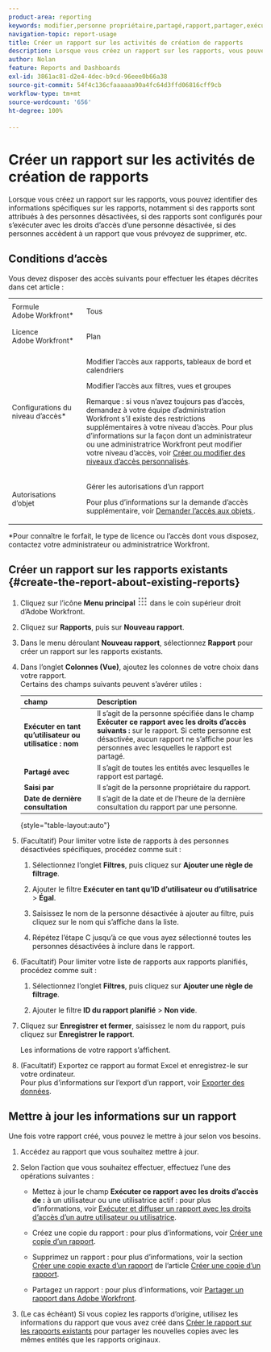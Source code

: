 ```yaml
---
product-area: reporting
keywords: modifier,personne propriétaire,partagé,rapport,partager,exécuter,utilisateur ou utilisatrice,accès,droits,enré,dernier,affiché,date,reporting,activités
navigation-topic: report-usage
title: Créer un rapport sur les activités de création de rapports
description: Lorsque vous créez un rapport sur les rapports, vous pouvez identifier des informations spécifiques sur les rapports, notamment si des rapports sont attribués à des personnes désactivées, si des rapports sont configurés pour s’exécuter avec les droits d’accès d’une personne désactivée, si des personnes accèdent à un rapport que vous prévoyez de supprimer, etc.
author: Nolan
feature: Reports and Dashboards
exl-id: 3861ac81-d2e4-4dec-b9cd-96eee0b66a38
source-git-commit: 54f4c136cfaaaaaa90a4fc64d3ffd06816cff9cb
workflow-type: tm+mt
source-wordcount: '656'
ht-degree: 100%

---
```


# Créer un rapport sur les activités de création de rapports

Lorsque vous créez un rapport sur les rapports, vous pouvez identifier des informations spécifiques sur les rapports, notamment si des rapports sont attribués à des personnes désactivées, si des rapports sont configurés pour s’exécuter avec les droits d’accès d’une personne désactivée, si des personnes accèdent à un rapport que vous prévoyez de supprimer, etc.

## Conditions d’accès

Vous devez disposer des accès suivants pour effectuer les étapes décrites dans cet article :

<table style="table-layout:auto"> 
 <col> 
 <col> 
 <tbody> 
  <tr> 
   <td role="rowheader">Formule Adobe Workfront*</td> 
   <td> <p>Tous</p> </td> 
  </tr> 
  <tr> 
   <td role="rowheader">Licence Adobe Workfront*</td> 
   <td> <p>Plan </p> </td> 
  </tr> 
  <tr> 
   <td role="rowheader">Configurations du niveau d’accès*</td> 
   <td> <p>Modifier l’accès aux rapports, tableaux de bord et calendriers</p> <p>Modifier l’accès aux filtres, vues et groupes</p> <p>Remarque : si vous n’avez toujours pas d’accès, demandez à votre équipe d’administration Workfront s’il existe des restrictions supplémentaires à votre niveau d’accès. Pour plus d’informations sur la façon dont un administrateur ou une administratrice Workfront peut modifier votre niveau d’accès, voir <a href="../../../administration-and-setup/add-users/configure-and-grant-access/create-modify-access-levels.md" class="MCXref xref">Créer ou modifier des niveaux d’accès personnalisés</a>.</p> </td> 
  </tr> 
  <tr> 
   <td role="rowheader">Autorisations d’objet</td> 
   <td> <p>Gérer les autorisations d’un rapport</p> <p>Pour plus d’informations sur la demande d’accès supplémentaire, voir <a href="../../../workfront-basics/grant-and-request-access-to-objects/request-access.md" class="MCXref xref">Demander l’accès aux objets </a>.</p> </td> 
  </tr> 
 </tbody> 
</table>

&#42;Pour connaître le forfait, le type de licence ou l’accès dont vous disposez, contactez votre administrateur ou administratrice Workfront.

## Créer un rapport sur les rapports existants {#create-the-report-about-existing-reports}

1. Cliquez sur l’icône **Menu principal** ![](assets/main-menu-icon.png) dans le coin supérieur droit d’Adobe Workfront.
1. Cliquez sur **Rapports**, puis sur **Nouveau rapport**.
1. Dans le menu déroulant **Nouveau rapport**, sélectionnez **Rapport** pour créer un rapport sur les rapports existants.

1. Dans l’onglet **Colonnes (Vue)**, ajoutez les colonnes de votre choix dans votre rapport.\
   Certains des champs suivants peuvent s’avérer utiles :

   | champ | Description |
   |---|---|
   | **Exécuter en tant qu’utilisateur ou utilisatice : nom** | Il s’agit de la personne spécifiée dans le champ **Exécuter ce rapport avec les droits d’accès suivants :** sur le rapport. Si cette personne est désactivée, aucun rapport ne s’affiche pour les personnes avec lesquelles le rapport est partagé. |
   | **Partagé avec** | Il s’agit de toutes les entités avec lesquelles le rapport est partagé. |
   | **Saisi par** | Il s’agit de la personne propriétaire du rapport. |
   | **Date de dernière consultation** | Il s’agit de la date et de l’heure de la dernière consultation du rapport par une personne. |

   {style="table-layout:auto"}

1. (Facultatif) Pour limiter votre liste de rapports à des personnes désactivées spécifiques, procédez comme suit :

   1. Sélectionnez l’onglet **Filtres**, puis cliquez sur **Ajouter une règle de filtrage**.

   1. Ajouter le filtre **Exécuter en tant qu’ID d’utilisateur ou d’utilisatrice** > **Égal**.

   1. Saisissez le nom de la personne désactivée à ajouter au filtre, puis cliquez sur le nom qui s’affiche dans la liste.
   1. Répétez l’étape C jusqu’à ce que vous ayez sélectionné toutes les personnes désactivées à inclure dans le rapport.

1. (Facultatif) Pour limiter votre liste de rapports aux rapports planifiés, procédez comme suit :

   1. Sélectionnez l’onglet **Filtres**, puis cliquez sur **Ajouter une règle de filtrage**.

   1. Ajouter le filtre **ID du rapport planifié** > **Non vide**.

1. Cliquez sur **Enregistrer et fermer**, saisissez le nom du rapport, puis cliquez sur **Enregistrer le rapport**.

   Les informations de votre rapport s’affichent.

1. (Facultatif) Exportez ce rapport au format Excel et enregistrez-le sur votre ordinateur.\
   Pour plus d’informations sur l’export d’un rapport, voir [Exporter des données](../../../reports-and-dashboards/reports/creating-and-managing-reports/export-data.md).

## Mettre à jour les informations sur un rapport

Une fois votre rapport créé, vous pouvez le mettre à jour selon vos besoins.

1. Accédez au rapport que vous souhaitez mettre à jour.
1. Selon l’action que vous souhaitez effectuer, effectuez l’une des opérations suivantes :

   * Mettez à jour le champ **Exécuter ce rapport avec les droits d’accès de :** à un utilisateur ou une utilisatrice actif : pour plus d’informations, voir [Exécuter et diffuser un rapport avec les droits d’accès d’un autre utilisateur ou utilisatrice](../../../reports-and-dashboards/reports/creating-and-managing-reports/run-deliver-report-access-rights-another-user.md).

   * Créez une copie du rapport : pour plus d’informations, voir [Créer une copie d’un rapport](../../../reports-and-dashboards/reports/creating-and-managing-reports/create-copy-report.md).
   * Supprimez un rapport : pour plus d’informations, voir la section [Créer une copie exacte d’un rapport](../../../reports-and-dashboards/reports/creating-and-managing-reports/create-copy-report.md#update2) de l’article [Créer une copie d’un rapport](../../../reports-and-dashboards/reports/creating-and-managing-reports/create-copy-report.md).

   * Partagez un rapport : pour plus d’informations, voir [Partager un rapport dans Adobe Workfront](../../../reports-and-dashboards/reports/creating-and-managing-reports/share-report.md).

1. (Le cas échéant) Si vous copiez les rapports d’origine, utilisez les informations du rapport que vous avez créé dans [Créer le rapport sur les rapports existants](#create-the-report-about-existing-reports) pour partager les nouvelles copies avec les mêmes entités que les rapports originaux.
